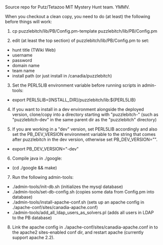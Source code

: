 Source repo for Putz/Tetazoo MIT Mystery Hunt team. YMMV.

When you checkout a clean copy, you need to do (at least) the following
before things will work:

1. cp puzzlebitch/lib/PB/Config.pm-template puzzlebitch/lib/PB/Config.pm

2. edit (at least the top section) of puzzlebitch/lib/PB/Config.pm to set:
 * hunt title (TWiki Web)
 * username
 * password
 * domain name
 * team name
 * install path (or just install in /canadia/puzzlebitch)

3. Set the PERL5LIB environment variable before running scripts in admin-tools:
 * export PERL5LIB=[INSTALL_DIR]/puzzlebitch/lib:${PERL5LIB}

4. If you want to install in a dev environment alongside the deployed version, 
   clone/copy into a directory starting with "puzzlebitch-" (such as 
   "puzzlebitch-dev" in the same parent dir as the "puzzlebitch" directory)

5. If you are working in a "dev" version, set PERL5LIB accordingly and also 
   set the PB_DEV_VERSION environment variable to the string that comes after 
   puzzlebitch in the dev version, otherwise set PB_DEV_VERSION="".
 * export PB_DEV_VERSION="-dev"

6. Compile java in ./google:
 * (cd ./google && make)

7. Run the following admin-tools:
 * ./admin-tools/init-db.sh  (initializes the mysql database)
 * ./admin-tools/set-db-config.sh (copies some data from Config.pm into database)
 * ./admin-tools/install-apache-conf.sh (sets up an apache config in ./apache-conf/sites/canadia-apache.conf)
 * ./admin-tools/add_all_ldap_users_as_solvers.pl (adds all users in LDAP to the PB database)

8. Link the apache config in ./apache-conf/sites/canadia-apache.conf in to the apache2 sites-enabled conf dir, 
   and restart apache (currently support apache 2.2).

